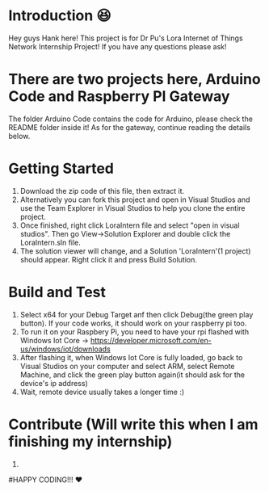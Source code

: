 # Introduction :laughing:
Hey guys Hank here! This project is for Dr Pu's Lora Internet of Things Network Internship Project! If you have any questions please ask!

# There are two projects here, Arduino Code and Raspberry PI Gateway
The folder Arduino Code contains the code for Arduino, please check the README folder inside it! As for the gateway, continue reading the details below.

# Getting Started
1.	Download the zip code of this file, then extract it.
1.  Alternatively you can fork this project and open in Visual Studios and use the Team Explorer in Visual Studios to help you clone the entire project.
2.	Once finished, right click LoraIntern file and select "open in visual studios". Then go View->Solution Explorer and double click the LoraIntern.sln file.
3.	The solution viewer will change, and a Solution 'LoraIntern'(1 project) should appear. Right click it and press Build Solution.

# Build and Test
1. Select x64 for your Debug Target anf then click Debug(the green play button). If your code works, it should work on your raspberry pi too.
2. To run it on your Raspbery Pi, you need to have your rpi flashed with Windows Iot Core -> https://developer.microsoft.com/en-us/windows/iot/downloads
3. After flashing it, when Windows Iot Core is fully loaded, go back to Visual Studios on your computer and select ARM, select Remote Machine, and click the green play button again(it should ask for the device's ip address)
4. Wait, remote device usually takes a longer time :)

# Contribute (Will write this when I am finishing my internship)
1. 

#HAPPY CODING!!! :heart:

